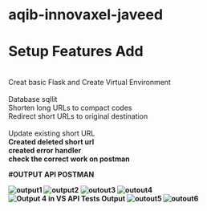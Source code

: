 # aqib-innovaxel-javeed
# Setup Features Add
<br>Creat basic Flask and Create Virtual Environment<br> 
<br> Database sqllit <br>
Shorten long URLs to compact codes
<br>Redirect short URLs to original destination<br>
<br>Update existing short URL<br>
<b>Created deleted short url<br>
<b>created error handler <br>
<b>check the correct work on postman <br>

#OUTPUT API POSTMAN

![output1](https://github.com/user-attachments/assets/01b57f15-3f06-40fe-a6b0-6b5f277c17d0)   ![output2](https://github.com/user-attachments/assets/ee70e920-00ac-4510-acef-5bbfa1579fa8)
![outout3](https://github.com/user-attachments/assets/948211e3-62c5-4eb9-91ec-cc7e99c5f544)
![outout4](https://github.com/user-attachments/assets/07f8c945-78fe-4fda-a197-3bec88fa4409)
![Output 4 in VS   API Tests Output](https://github.com/user-attachments/assets/dc5e3da3-5403-483d-bb28-da3bbdf4ab85)
![outout5](https://github.com/user-attachments/assets/d104d291-d1a8-4c0a-bf5d-95e9dda0e062)
![outout6](https://github.com/user-attachments/assets/58499f2b-489b-4f92-81be-b37bedf81beb)

